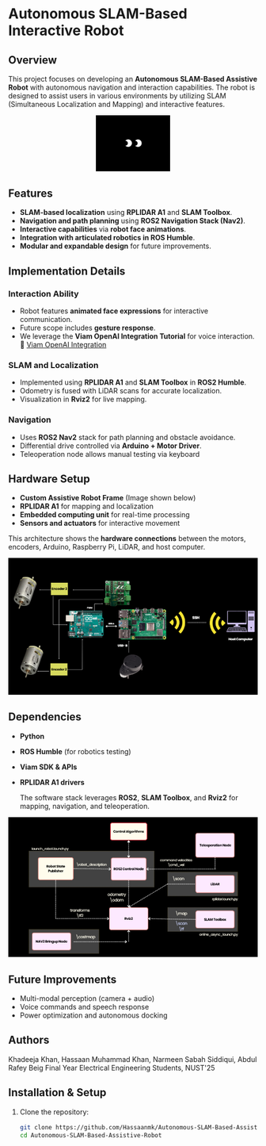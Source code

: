 

# Autonomous SLAM-Based Interactive Robot

## Overview
This project focuses on developing an **Autonomous SLAM-Based Assistive Robot** with autonomous navigation and interaction capabilities. The robot is designed to assist users in various environments by utilizing SLAM (Simultaneous Localization and Mapping) and interactive features.

<div align="center">
  <img src="./Assets/download.gif" width="150" alt="Robot face animation">
</div>

## Features
- **SLAM-based localization** using **RPLIDAR A1** and **SLAM Toolbox**.
- **Navigation and path planning** using **ROS2 Navigation Stack (Nav2)**.
- **Interactive capabilities** via **robot face animations**.
- **Integration with articulated robotics in ROS Humble**.
- **Modular and expandable design** for future improvements.


## Implementation Details
### Interaction Ability
- Robot features **animated face expressions** for interactive communication.
- Future scope includes **gesture response**.
- We leverage the **Viam OpenAI Integration Tutorial** for voice interaction.
🔗 [Viam OpenAI Integration](https://github.com/viam-labs/tutorial-openai-integration/tree/main)

### SLAM and Localization
- Implemented using **RPLIDAR A1** and **SLAM Toolbox** in **ROS2 Humble**.
- Odometry is fused with LiDAR scans for accurate localization.
- Visualization in **Rviz2** for live mapping.

### Navigation
- Uses **ROS2 Nav2** stack for path planning and obstacle avoidance.
- Differential drive controlled via **Arduino + Motor Driver**.
- Teleoperation node allows manual testing via keyboard 

## Hardware Setup
- **Custom Assistive Robot Frame** (Image shown below)
- **RPLIDAR A1** for mapping and localization
- **Embedded computing unit** for real-time processing
- **Sensors and actuators** for interactive movement

This architecture shows the **hardware connections** between the motors, encoders, Arduino, Raspberry Pi, LiDAR, and host computer.

<div align="center">
  <img src="./Assets/hardware_architecture.png" width="600" alt="Hardware System Architecture">
</div>

## Dependencies
- **Python** 
- **ROS Humble** (for robotics testing)
- **Viam SDK & APIs**
- **RPLIDAR A1 drivers**

  The software stack leverages **ROS2**, **SLAM Toolbox**, and **Rviz2** for mapping, navigation, and teleoperation.

<div align="center">
  <img src="./Assets/software_architecture.png" width="600" alt="Software & ROS2 System Architecture">
</div>

## Future Improvements
- Multi-modal perception (camera + audio)
- Voice commands and speech response
- Power optimization and autonomous docking

## Authors
Khadeeja Khan, Hassaan Muhammad Khan, Narmeen Sabah Siddiqui, Abdul Rafey Beig
Final Year Electrical Engineering Students, NUST'25

## Installation & Setup
1. Clone the repository:
   ```sh
   git clone https://github.com/Hassaanmk/Autonomous-SLAM-Based-Assistive-Robot.git
   cd Autonomous-SLAM-Based-Assistive-Robot
